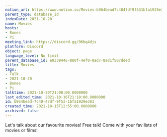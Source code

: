 ```yaml
---
notion_url: https://www.notion.so/Movies-b964bead7c4047df9f531bfa1929e303
parent_type: database_id
indexDate: 2021-10-20
name: Movies
hosts:
- Bones
- Pi
meeting_link: https://discord.gg/9Kbq4djs
platform: Discord
object: page
language_level: No limit
parent_database_id: e9339446-880f-4ef0-8ad7-8ad1f507dded
title: Movies
tags:
- Talk
- 2021-10-20
- Bones
- Pi
talktime: 2021-10-20T21:00:00.0000000
last_edited_time: 2021-10-16T21:18:00.0000000
id: b964bead-7c40-47df-9f53-1bfa1929e303
created_time: 2021-10-15T12:55:00.0000000
archived: false
---
```


Let's talk about our favourite movies!
Free talk! Come with your fav lists of movies or films!


